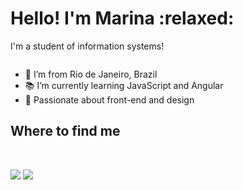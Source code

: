 <h1>Hello! I'm Marina :relaxed: </h1>


I'm a student of information systems!

<img src="">

- :palm_tree: I’m from Rio de Janeiro, Brazil
- :books: I’m currently learning JavaScript and Angular
- :purple_heart: Passionate about front-end and design

<h2> Where to find me </h2>
<br>

 [<img src="https://img.shields.io/badge/linkedin-%230077B5.svg?&style=for-the-badge&logo=linkedin&logoColor=white" />](https://www.linkedin.com/in/marinagguedes/) [<img src = "https://img.shields.io/badge/instagram-%23E4405F.svg?&style=for-the-badge&logo=instagram&logoColor=white">](https://www.instagram.com/marinamariag/) 
<!---
Marinamariag/Marinamariag is a ✨ special ✨ repository because its `README.md` (this file) appears on your GitHub profile.
You can click the Preview link to take a look at your changes.
--->
